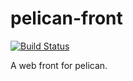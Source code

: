 pelican-front
=============

[![Build Status](https://travis-ci.org/tairan/pelican-front.svg?branch=master)](https://travis-ci.org/tairan/pelican-front)

A web front for pelican.

